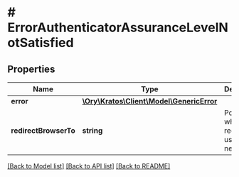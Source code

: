 # # ErrorAuthenticatorAssuranceLevelNotSatisfied

## Properties

Name | Type | Description | Notes
------------ | ------------- | ------------- | -------------
**error** | [**\Ory\Kratos\Client\Model\GenericError**](GenericError.md) |  | [optional]
**redirectBrowserTo** | **string** | Points to where to redirect the user to next. | [optional]

[[Back to Model list]](../../README.md#models) [[Back to API list]](../../README.md#endpoints) [[Back to README]](../../README.md)

